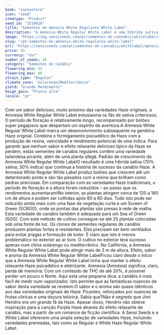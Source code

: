 ```yaml
---
book: "cannastore"
icon: "seed"
itemtype: "Product"
seed_id: "1510016"
title: "Sementes de Amnesia White Regulares White Label"
description: "A Amnesia White Regular White Label é uma híbrida sativa (70/30). O período de floração é de 60 a 80 dias. Efeito relaxante eletrizante e psicadélico."
image: "https://img.sensiseeds.com/pt/sementes-de-cannabis/whitelabel/amnesia-white-image.png"
slug: "/pt-sementes-de-amnesia-white-regulares-white-label"
url: "https://sensiseeds.com/pt/sementes-de-cannabis/whitelabel/amnesia-white?a_aid=cannastore"
price: 93
currency: "eur"
number_of_seeds: 10
category: "Sementes de Canábis"
flowering_min: 55
flowering_max: 80
strain_type: "Regular"
climate_zone: "Solarengo/Mediterrânico"
yield: "Grande Rendimento"
heigh_gain: "Planta alta"
locale: "pt"
---
```

Com um sabor delicioso, muito próximo das variedades Haze originais, a Amnesia White Regular White Label entusiasma os fãs de sativa criteriosos. O período de floração é relativamente longo, recompensado por botões super pegajosos que despertam um espírito de aventura.A Amnesia White Regular White Label marca um desenvolvimento subsequente na genética Haze original. Combina o formigamento psicadélico da Haze com a produção de resina, velocidade e rendimento potencial de uma índica. Para garantir que nenhum sabor e efeito relaxante delicioso típico da Haze se perdem, estas sementes de canábis regulares contêm uma variedade tailandesa picante, além de uma planta afegã. Padrão de crescimento da Amnesia White Regular White LabelO resultado é uma híbrida sativa (70% sativa, 30% índica) que continua a história de sucesso da canábis Haze. A Amnesia White Regular White Label produz botões que crescem até um determinado ponto e são tão pesados com a resina que brilham como pedras preciosas. Em comparação com as variedades Haze tradicionais, o período de floração e a altura foram reduzidos – ao passo que os rendimentos aumentaram!No interior, as plantas atingem cerca de 120 a 160 cm de altura e podem ser colhidas após 60 a 80 dias. Tudo isto pode ser reduzido ainda mais com uma fase de vegetação curta e um Screen of Green (SCROG), onde as pontas das plantas são presas à rede de malha. Esta variedade de canábis também é adequada para um Sea of Green (SOG). Com este método de cultivo consegue-se até 25 plantas colocadas sob uma fonte de luz. Os clones de sementes regulares de canábis produzem plantas fortes e resistentes. Eles precisam ser bem ventilados para evitar pragas e formação de bolor. É claro que isto é menos problemático no exterior ao ar livre. O cultivo no exterior terá sucesso apenas num clima solarengo ou mediterrânico. Na Califórnia, a Amnesia White Regular White Label pode atingir mais de 3 m de altura. Efeito, sabor e aroma da Amnesia White Regular White LabelFicou claro desde o início que a Amnesia White Regular White Label tinha que manter o efeito relaxante Haze psicadélico e eletrizante. Amnesia (Amnésia) significa, claro, perda de memória. Com um conteúdo de THC de até 20%, é possível perder um pouco o Norte. Aqui está uma pequena dica: a canábis é mais fácil de medir num vaporizador. Isto permite que as fantásticas nuances de sabor desta variedade se revelem.O sabor e o aroma são quase idênticos aos das variedades originais de Haze. Picantes, reforçados por nuances de frutas cítricas e uma doçura telúrica. Sabia que?Não é segredo que Jimi Hendrix era um grande fã da Haze. Apesar disso, Hendrix não obteve inspiração para a canção Purple Haze através do efeito relaxante de canábis, mas a partir de um romance de ficção científica. A Sensi Seeds e a White Label oferecem uma ampla seleção de variedades Haze, incluindo variedades premiadas, tais como as Regular e White Haze Regular White Label.
